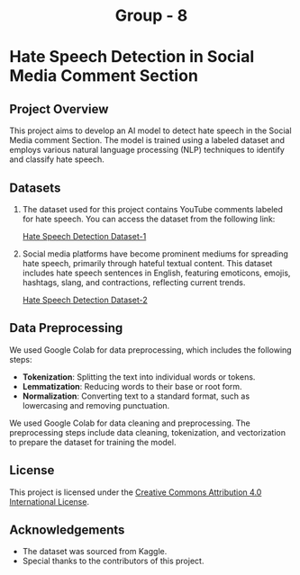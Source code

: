 <h1><p align = "center"> Group - 8 </p></h1>

# Hate Speech Detection in Social Media Comment Section #

## Project Overview

This project aims to develop an AI model to detect hate speech in the Social Media comment Section. The model is trained using a labeled dataset and employs various natural language processing (NLP) techniques  to identify and classify hate speech.

## Datasets

1) The dataset used for this project contains YouTube comments labeled for hate speech. You can access the dataset from the following link:

     [Hate Speech Detection Dataset-1](https://www.kaggle.com/datasets/reihanenamdari/youtube-toxicity-data)

2) Social media platforms have become prominent mediums for spreading hate speech, primarily through hateful textual content. This dataset includes hate speech sentences in English, featuring emoticons, emojis, hashtags, slang, and contractions, reflecting current trends. 

      [Hate Speech Detection Dataset-2](https://www.kaggle.com/datasets/waalbannyantudre/hate-speech-detection-curated-dataset?resource=download)

## Data Preprocessing

We used Google Colab for data preprocessing, which includes the following steps:
- **Tokenization**: Splitting the text into individual words or tokens.
- **Lemmatization**: Reducing words to their base or root form.
- **Normalization**: Converting text to a standard format, such as lowercasing and removing punctuation.

We used Google Colab for data cleaning and preprocessing. The preprocessing steps include data cleaning, tokenization, and vectorization to prepare the dataset for training the model.

## License

This project is licensed under the [Creative Commons Attribution 4.0 International License](https://creativecommons.org/licenses/by/4.0/).

## Acknowledgements

- The dataset was sourced from Kaggle.
- Special thanks to the contributors of this project.

